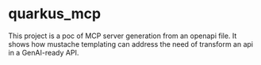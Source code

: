 # quarkus_mcp
This project is a poc of MCP server generation from an openapi file. It shows how mustache templating can address the need of transform an api in a GenAI-ready API.
